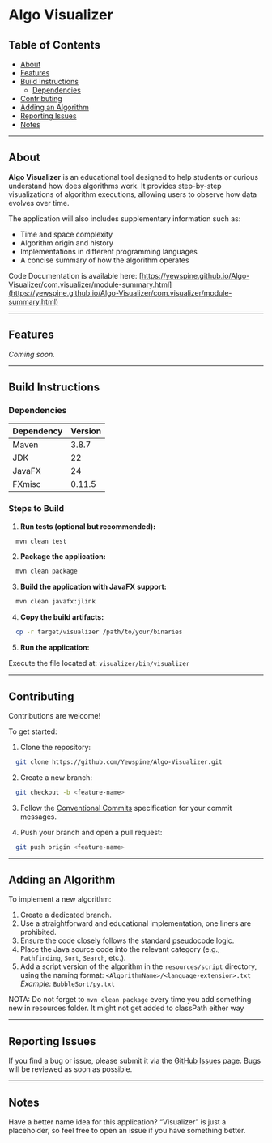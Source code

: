 # Algo Visualizer

## Table of Contents

* [About](#about)
* [Features](#features)
* [Build Instructions](#build-instructions)
  * [Dependencies](#dependencies)
* [Contributing](#contributing)
* [Adding an Algorithm](#adding-an-algorithm)
* [Reporting Issues](#reporting-issues)
* [Notes](#notes)

---

## About

**Algo Visualizer** is an educational tool designed to help students or curious understand how does algorithms work. It provides step-by-step visualizations of algorithm executions, allowing users to observe how data evolves over time.

The application will also includes supplementary information such as:

* Time and space complexity
* Algorithm origin and history
* Implementations in different programming languages
* A concise summary of how the algorithm operates

Code Documentation is available here:
[https://yewspine.github.io/Algo-Visualizer/com.visualizer/module-summary.html](https://yewspine.github.io/Algo-Visualizer/com.visualizer/module-summary.html)

---

## Features

*Coming soon.*

---

## Build Instructions

### Dependencies

| Dependency | Version |
| ---------- | ------- |
| Maven      | 3.8.7   |
| JDK        | 22      |
| JavaFX     | 24      |
| FXmisc     | 0.11.5  |

### Steps to Build

1. **Run tests (optional but recommended):**

```bash
  mvn clean test
```

2. **Package the application:**

```bash
  mvn clean package
```

3. **Build the application with JavaFX support:**

```bash
  mvn clean javafx:jlink
```

4. **Copy the build artifacts:**

```bash
  cp -r target/visualizer /path/to/your/binaries
```

5. **Run the application:**

Execute the file located at: `visualizer/bin/visualizer`

---

## Contributing

Contributions are welcome!

To get started:

1. Clone the repository:

```bash
  git clone https://github.com/Yewspine/Algo-Visualizer.git
```

2. Create a new branch:

```bash
  git checkout -b <feature-name>
```

3. Follow the [Conventional Commits](https://www.conventionalcommits.org/en/v1.0.0/) specification for your commit messages.

4. Push your branch and open a pull request:

```bash
  git push origin <feature-name>
```

---

## Adding an Algorithm

To implement a new algorithm:

1. Create a dedicated branch.
2. Use a straightforward and educational implementation, one liners are prohibited.
3. Ensure the code closely follows the standard pseudocode logic.
4. Place the Java source code into the relevant category (e.g., `Pathfinding`, `Sort`, `Search`, etc.).
5. Add a script version of the algorithm in the `resources/script` directory, using the naming format:
   `<AlgorithmName>/<language-extension>.txt`
   *Example:* `BubbleSort/py.txt`

NOTA: Do not forget to `mvn clean package` every time you add something new in resources folder. It might not get added to classPath either way

---

## Reporting Issues

If you find a bug or issue, please submit it via the [GitHub Issues](https://github.com/Yewspine/Algo-Visualizer/issues) page.
Bugs will be reviewed as soon as possible.

---

## Notes

Have a better name idea for this application?
“Visualizer” is just a placeholder, so feel free to open an issue if you have something better.


